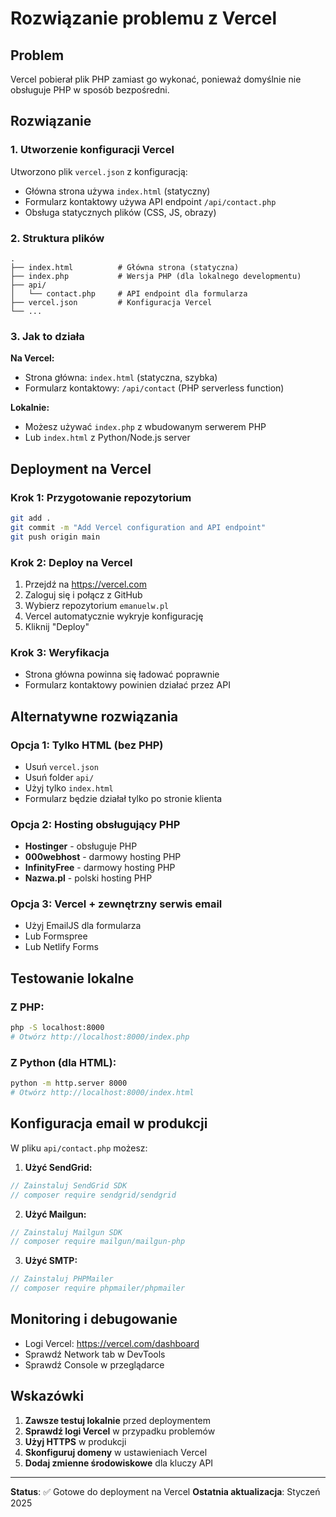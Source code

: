 # Rozwiązanie problemu z Vercel

## Problem
Vercel pobierał plik PHP zamiast go wykonać, ponieważ domyślnie nie obsługuje PHP w sposób bezpośredni.

## Rozwiązanie

### 1. Utworzenie konfiguracji Vercel
Utworzono plik `vercel.json` z konfiguracją:
- Główna strona używa `index.html` (statyczny)
- Formularz kontaktowy używa API endpoint `/api/contact.php`
- Obsługa statycznych plików (CSS, JS, obrazy)

### 2. Struktura plików
```
.
├── index.html          # Główna strona (statyczna)
├── index.php           # Wersja PHP (dla lokalnego developmentu)
├── api/
│   └── contact.php     # API endpoint dla formularza
├── vercel.json         # Konfiguracja Vercel
└── ...
```

### 3. Jak to działa

**Na Vercel:**
- Strona główna: `index.html` (statyczna, szybka)
- Formularz kontaktowy: `/api/contact` (PHP serverless function)

**Lokalnie:**
- Możesz używać `index.php` z wbudowanym serwerem PHP
- Lub `index.html` z Python/Node.js server

## Deployment na Vercel

### Krok 1: Przygotowanie repozytorium
```bash
git add .
git commit -m "Add Vercel configuration and API endpoint"
git push origin main
```

### Krok 2: Deploy na Vercel
1. Przejdź na https://vercel.com
2. Zaloguj się i połącz z GitHub
3. Wybierz repozytorium `emanuelw.pl`
4. Vercel automatycznie wykryje konfigurację
5. Kliknij "Deploy"

### Krok 3: Weryfikacja
- Strona główna powinna się ładować poprawnie
- Formularz kontaktowy powinien działać przez API

## Alternatywne rozwiązania

### Opcja 1: Tylko HTML (bez PHP)
- Usuń `vercel.json`
- Usuń folder `api/`
- Użyj tylko `index.html`
- Formularz będzie działał tylko po stronie klienta

### Opcja 2: Hosting obsługujący PHP
- **Hostinger** - obsługuje PHP
- **000webhost** - darmowy hosting PHP
- **InfinityFree** - darmowy hosting PHP
- **Nazwa.pl** - polski hosting PHP

### Opcja 3: Vercel + zewnętrzny serwis email
- Użyj EmailJS dla formularza
- Lub Formspree
- Lub Netlify Forms

## Testowanie lokalne

### Z PHP:
```bash
php -S localhost:8000
# Otwórz http://localhost:8000/index.php
```

### Z Python (dla HTML):
```bash
python -m http.server 8000
# Otwórz http://localhost:8000/index.html
```

## Konfiguracja email w produkcji

W pliku `api/contact.php` możesz:

1. **Użyć SendGrid:**
```php
// Zainstaluj SendGrid SDK
// composer require sendgrid/sendgrid
```

2. **Użyć Mailgun:**
```php
// Zainstaluj Mailgun SDK
// composer require mailgun/mailgun-php
```

3. **Użyć SMTP:**
```php
// Zainstaluj PHPMailer
// composer require phpmailer/phpmailer
```

## Monitoring i debugowanie

- Logi Vercel: https://vercel.com/dashboard
- Sprawdź Network tab w DevTools
- Sprawdź Console w przeglądarce

## Wskazówki

1. **Zawsze testuj lokalnie** przed deploymentem
2. **Sprawdź logi Vercel** w przypadku problemów
3. **Użyj HTTPS** w produkcji
4. **Skonfiguruj domeny** w ustawieniach Vercel
5. **Dodaj zmienne środowiskowe** dla kluczy API

---

**Status**: ✅ Gotowe do deployment na Vercel
**Ostatnia aktualizacja**: Styczeń 2025